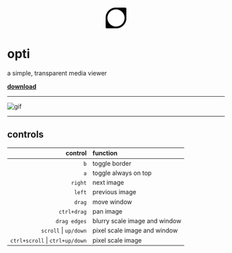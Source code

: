 <p align="center">
    <img src="https://raw.githubusercontent.com/torcado194/opti/master/icon-dark.png" alt="icon" width="48"/>
</p>

# opti

a simple, transparent media viewer

 **[download](https://github.com/torcado194/opti/releases)**

------

<img src="https://raw.githubusercontent.com/torcado194/opti/master/screenshots/opti1.gif" alt="gif"/>


------

## controls

|       control      |           function            |
|-------------------:|:------------------------------|
|         `b`        |         toggle border         |
|         `a`        |      toggle always on top     |
|       `right`      |           next image          |
|       `left`       |         previous image        |
|       `drag`       |          move window          |
|     `ctrl+drag`    |           pan image           |
|    `drag edges`    | blurry scale image and window |
|`scroll` \| `up/down`| pixel scale image and window |
|`ctrl+scroll` \| `ctrl+up/down`| pixel scale image  |